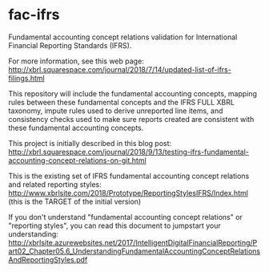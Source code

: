 # fac-ifrs
Fundamental accounting concept relations validation for International Financial Reporting Standards (IFRS).

For more information, see this web page: http://xbrl.squarespace.com/journal/2018/7/14/updated-list-of-ifrs-filings.html

This repository will include the fundamental accounting concepts, mapping rules between these fundamental concepts and the IFRS FULL XBRL taxonomy, impute rules used to derive unreported line items, and consistency checks used to make sure reports created are consistent with these fundamental accounting concepts.

This project is initially described in this blog post: http://xbrl.squarespace.com/journal/2018/9/13/testing-ifrs-fundamental-accounting-concept-relations-on-git.html

This is the existing set of IFRS fundamental accounting concept relations and related reporting styles:  http://www.xbrlsite.com/2018/Prototype/ReportingStylesIFRS/Index.html  (this is the TARGET of the initial version)

If you don't understand "fundamental accounting concept relations" or "reporting styles", you can read this document to jumpstart your understanding: http://xbrlsite.azurewebsites.net/2017/IntelligentDigitalFinancialReporting/Part02_Chapter05.6_UnderstandingFundamentalAccountingConceptRelationsAndReportingStyles.pdf
